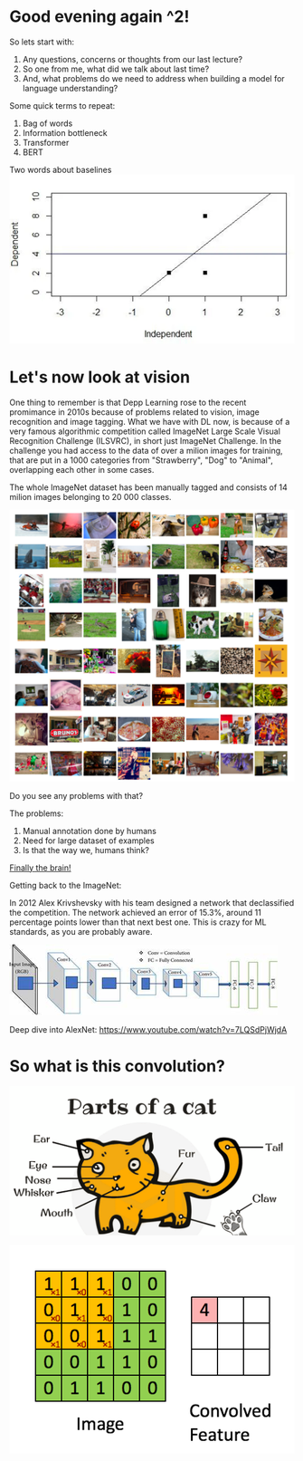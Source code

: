 # Good evening again ^2!

So lets start with:
1. Any questions, concerns or thoughts from our last lecture? 
2. So one from me, what did we talk about last time? 
3. And, what problems do we need to address when building a model for language understanding?

Some quick terms to repeat:
1. Bag of words
2. Information bottleneck
3. Transformer
4. BERT

Two words about baselines  
![](img/baseline.png)  

# Let's now look at vision

One thing to remember is that Depp Learning rose to the recent promimance in 2010s because of problems related to vision, image recognition and image tagging. What we have with DL now, is because of a very famous algorithmic competition called ImageNet Large Scale Visual Recognition Challenge (ILSVRC), in short just ImageNet Challenge. In the challenge you had access to the data of over a milion images for training, that are put in a 1000 categories from "Strawberry", "Dog" to "Animal", overlapping each other in some cases.  

The whole ImageNet dataset has been manually tagged and consists of 14 milion images belonging to 20 000 classes. 

![](img/imagenet-pictures.png) 

Do you see any problems with that?

The problems:
1. Manual annotation done by humans
2. Need for large dataset of examples
3. Is that the way we, humans think?

[Finally the brain!](../Class-04.20/Class-04.20.md)  

Getting back to the ImageNet:

In 2012 Alex Krivshevsky with his team designed a network that declassified the competition. The network achieved an error of 15.3%, around 11 percentage points lower than that next best one. This is crazy for ML standards, as you are probably aware. 

![](img/alexnet.jpg)

Deep dive into AlexNet: https://www.youtube.com/watch?v=7LQSdPjWjdA  

# So what is this convolution?

![](img/parts-of-cat.png)

![](img/convolution.gif)
